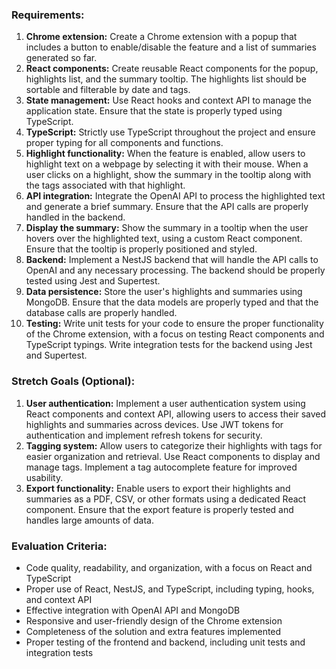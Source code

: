 ### **Requirements:**

1. **Chrome extension:** Create a Chrome extension with a popup that includes a button to enable/disable the feature and a list of summaries generated so far.
2. **React components:** Create reusable React components for the popup, highlights list, and the summary tooltip. The highlights list should be sortable and filterable by date and tags.
3. **State management:** Use React hooks and context API to manage the application state. Ensure that the state is properly typed using TypeScript.
4. **TypeScript:** Strictly use TypeScript throughout the project and ensure proper typing for all components and functions.
5. **Highlight functionality:** When the feature is enabled, allow users to highlight text on a webpage by selecting it with their mouse. When a user clicks on a highlight, show the summary in the tooltip along with the tags associated with that highlight.
6. **API integration:** Integrate the OpenAI API to process the highlighted text and generate a brief summary. Ensure that the API calls are properly handled in the backend.
7. **Display the summary:** Show the summary in a tooltip when the user hovers over the highlighted text, using a custom React component. Ensure that the tooltip is properly positioned and styled.
8. **Backend:** Implement a NestJS backend that will handle the API calls to OpenAI and any necessary processing. The backend should be properly tested using Jest and Supertest.
9. **Data persistence:** Store the user's highlights and summaries using MongoDB. Ensure that the data models are properly typed and that the database calls are properly handled.
10. **Testing:** Write unit tests for your code to ensure the proper functionality of the Chrome extension, with a focus on testing React components and TypeScript typings. Write integration tests for the backend using Jest and Supertest.

### **Stretch Goals (Optional):**

1. **User authentication:** Implement a user authentication system using React components and context API, allowing users to access their saved highlights and summaries across devices. Use JWT tokens for authentication and implement refresh tokens for security.
2. **Tagging system:** Allow users to categorize their highlights with tags for easier organization and retrieval. Use React components to display and manage tags. Implement a tag autocomplete feature for improved usability.
3. **Export functionality:** Enable users to export their highlights and summaries as a PDF, CSV, or other formats using a dedicated React component. Ensure that the export feature is properly tested and handles large amounts of data.

### **Evaluation Criteria:**

- Code quality, readability, and organization, with a focus on React and TypeScript
- Proper use of React, NestJS, and TypeScript, including typing, hooks, and context API
- Effective integration with OpenAI API and MongoDB
- Responsive and user-friendly design of the Chrome extension
- Completeness of the solution and extra features implemented
- Proper testing of the frontend and backend, including unit tests and integration tests